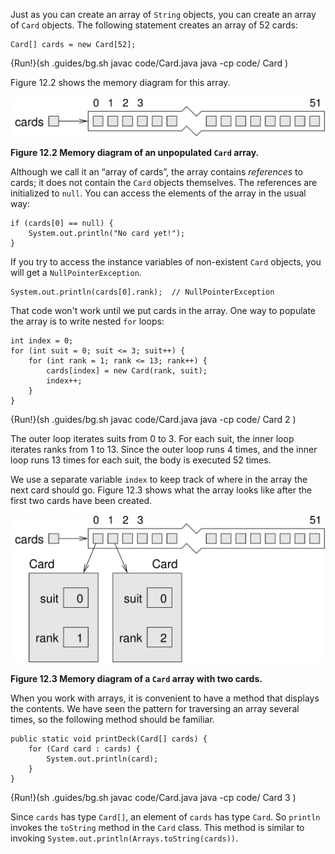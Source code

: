 Just as you can create an array of `String` objects, you can create an array of `Card` objects. The following statement creates an array of 52 cards:

```code
Card[] cards = new Card[52];
```

{Run!}(sh .guides/bg.sh javac code/Card.java java -cp code/ Card )


Figure 12.2 shows the memory diagram for this array.

![Figure 12.2 Memory diagram of an unpopulated `Card` array.](figs/cardarray.jpg)

**Figure 12.2 Memory diagram of an unpopulated `Card` array.**


Although we call it an “array of cards”, the array contains *references* to cards; it does not contain the `Card` objects themselves. The references are initialized to `null`. You can access the elements of the array in the usual way:

```code
if (cards[0] == null) {
    System.out.println("No card yet!");
}
```


If you try to access the instance variables of non-existent `Card` objects, you will get a `NullPointerException`.

```code
System.out.println(cards[0].rank);  // NullPointerException
```


That code won't work until we put cards in the array. One way to populate the array is to write nested `for` loops:

```code
int index = 0;
for (int suit = 0; suit <= 3; suit++) {
    for (int rank = 1; rank <= 13; rank++) {
        cards[index] = new Card(rank, suit);
        index++;
    }
}
```

{Run!}(sh .guides/bg.sh javac code/Card.java java -cp code/ Card 2 )


The outer loop iterates suits from 0 to 3. For each suit, the inner loop iterates ranks from 1 to 13. Since the outer loop runs 4 times, and the inner loop runs 13 times for each suit, the body is executed 52 times.


We use a separate variable `index` to keep track of where in the array the next card should go. Figure 12.3 shows what the array looks like after the first two cards have been created.

![Figure 12.3 Memory diagram of a `Card` array with two cards.](figs/cardarray2.jpg)

**Figure 12.3 Memory diagram of a `Card` array with two cards.**


When you work with arrays, it is convenient to have a method that displays the contents. We have seen the pattern for traversing an array several times, so the following method should be familiar.

```code
public static void printDeck(Card[] cards) {
    for (Card card : cards) {
        System.out.println(card);
    }
}
```

{Run!}(sh .guides/bg.sh javac code/Card.java java -cp code/ Card 3 )



Since `cards` has type `Card[]`, an element of `cards` has type `Card`. So `println` invokes the `toString` method in the `Card` class. This method is similar to invoking `System.out.println(Arrays.toString(cards))`.